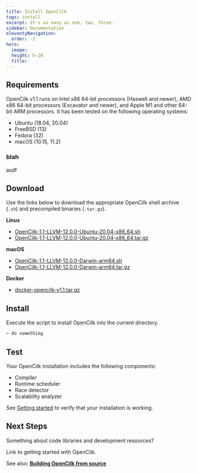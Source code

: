 ```yaml
---
title: Install OpenCilk
tags: install
excerpt: It's as easy as one, two, three.
sidebar: Documentation
eleventyNavigation:
  order: -2
hero:
  image: 
  height: h-20
  title: 
---
```


## Requirements

OpenCilk v1.1 runs on Intel x86 64-bit processors (Haswell and newer), AMD x86 64-bit processors (Excavator and newer), and Apple M1 and other 64-bit ARM processors. It has been tested on the following operating systems:
 - Ubuntu (18.04, 20.04)
 - FreeBSD (13)
 - Fedora (32)
 - macOS (10.15, 11.2)

### blah

asdf

## Download

Use the links below to download the appropriate OpenCilk shell archive (<code>.sh</code>) and precompiled binaries (<code>.tar.gz</code>).

**Linux**
 - [OpenCilk-1.1-LLVM-12.0.0-Ubuntu-20.04-x86_64.sh](https://github.com/OpenCilk/opencilk-project/releases/download/opencilk%2Fv1.1/OpenCilk-1.1-LLVM-12.0.0-Ubuntu-20.04-x86_64.sh)
 - [OpenCilk-1.1-LLVM-12.0.0-Ubuntu-20.04-x86_64.tar.gz](https://github.com/OpenCilk/opencilk-project/releases/download/opencilk%2Fv1.1/OpenCilk-1.1-LLVM-12.0.0-Ubuntu-20.04-x86_64.tar.gz)

**macOS**
 - [OpenCilk-1.1-LLVM-12.0.0-Darwin-arm64.sh](https://github.com/OpenCilk/opencilk-project/releases/download/opencilk%2Fv1.1/OpenCilk-1.1-LLVM-12.0.0-Darwin-arm64.sh)
 - [OpenCilk-1.1-LLVM-12.0.0-Darwin-arm64.tar.gz](https://github.com/OpenCilk/opencilk-project/releases/download/opencilk%2Fv1.1/OpenCilk-1.1-LLVM-12.0.0-Darwin-arm64.tar.gz)

**Docker**
 - [docker-opencilk-v1.1.tar.gz](https://github.com/OpenCilk/opencilk-project/releases/download/opencilk%2Fv1.1/docker-opencilk-v1.1.tar.gz)

## Install

Execute the script to install OpenCilk into the current directory.

```bash
> do something
```

## Test

Your OpenCilk installation includes the following components:

 - Compiler
 - Runtime scheduler
 - Race detector
 - Scalability analyzer

See [Getting started](/doc/howto/getting-started) to verify that your installation is working.


## Next Steps

Something about code libraries and development resources?

Link to getting started with OpenCilk.


See also: **[Building OpenCilk from source](../building-opencilk-from-source)**
